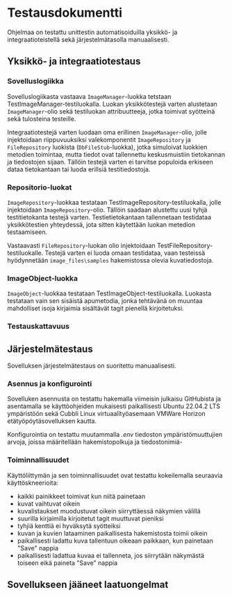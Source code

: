 # Testausdokumentti

Ohjelmaa on testattu unittestin automatisoiduilla yksikkö- ja integraatioteistellä sekä järjestelmätasolla manuaalisesti. 

## Yksikkö- ja integraatiotestaus

### Sovelluslogiikka

Sovelluslogiikasta vastaava `ImageManager`-luokka tetstaan TestImageManager-testiluokalla. Luokan yksikkötestejä varten alustetaan `ImageManager`-olio sekä testiluokan attribuutteeja, jotka toimivat syötteinä sekä tulosteina testeille.

Integraatiotestejä varten luodaan oma erillinen `ImageManager`-olio, jolle injektoidaan riippuvuuksiksi valekomponentit `ImageRepository` ja `FileRepository` luokista (`DbFileStub`-luokka), jotka simuloivat luokkien metodien toimintaa, mutta tiedot ovat tallennettu keskusmuistiin tietokannan ja tiedostojen sijaan. Tällöin testejä varten ei tarvitse populoida erkiseen dataa tietokantaan tai luoda erillsiä testitiedostoja.

### Repositorio-luokat

`ImageRepository`-luokkaa testataan TestImageRepository-testiluokalla, jolle injektoidaan `ImageRepository`-olio. Tällöin saadaan alustettu uusi tyhjä testitietokanta testejä varten. Testietietokantaan tallennetaan testidataa yksikkötestien yhteydessä, jota sitten käytettään luokan metedion testaamiseen.

Vastaavasti `FileRepository`-luokan olio injektoidaan TestFileRepository-testiluokalle. Testejä varten ei luoda omaan testidataa, vaan testeissä hyödynnetään `image_files\samples` hakemistossa olevia kuvatiedostoja.

### ImageObject-luokka

`ImageObject`-luokkaa testataan TestImageObject-testiluokalla. Luokasta testataan vain sen sisäistä apumetodia, jonka tehtävänä on muuntaa mahdolliset isoja kirjaimia sisältävät tagit pienellä kirjoitetuksi. 

### Testauskattavuus

## Järjestelmätestaus

Sovelluksen järjestelmätestaus on suoritettu manuaalisesti.

### Asennus ja konfigurointi

Sovelluken asennusta on testattu hakemalla viimeisin julkaisu GitHubista ja asentamalla se käyttöohjeiden mukaisesti paikallisesti Ubuntu 22.04.2 LTS ympäristöön sekä Cubbli Linux virtuaalityöasemaan VMWare Horizon etätyöpöytäsovelluksen kautta. 

Konfigurointia on testattu muutammalla *.env* tiedoston ympäristömuuttujien arvoja, joissa määritellään hakemistopolkuja ja tiedostonimiä-

### Toiminnallisuudet

Käyttöliittymän ja sen toiminnallisuudet ovat testattu kokeilemalla seuraavia käyttöskneerioita: 

- kaikki painikkeet toimivat kun niitä painetaan 
- kuvat vaihtuvat oikein 
- kuvalistaukset muodustuvat oikein siirryttäessä näkymien välillä 
- suurilla kirjaimilla kirjoitetut tagit muuttuvat pieniksi
- tyhjiä kenttiä ei hyväksytä syötteiksi
- kuvan ja kuvien lataaminen paikallisesta hakemistosta toimii oikein
- paikallisesti ladattu kuva tallentuun oikeaan paikkaan, kun painetaan "Save" nappia
- paikallisesti ladattua kuvaa ei tallenneta, jos siirrytään näkymästä toiseen eikä paineta "Save" nappia

## Sovellukseen jääneet laatuongelmat


